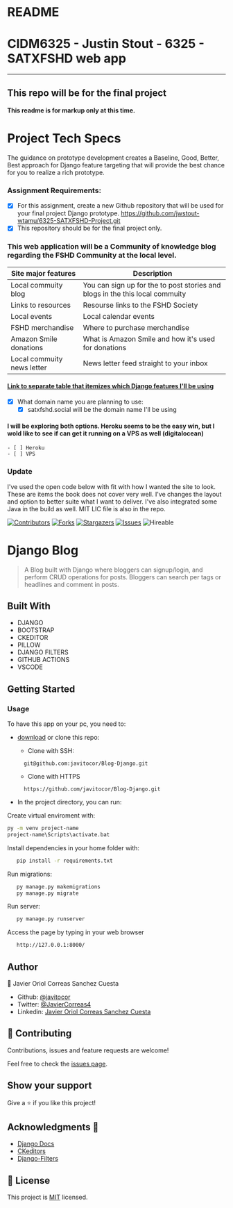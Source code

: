 # README
# CIDM6325 - Justin Stout - 6325 - SATXFSHD web app
---
## This repo will be for the final project
#### This readme is for markup only at this time.
# Project Tech Specs
The guidance on prototype development creates a Baseline, Good, Better, Best approach for Django feature targeting that will provide the best chance for you to realize a rich prototype.

### Assignment Requirements:
- [x] For this assignment, create a new Github repository that will be used for your final project Django prototype.  https://github.com/jwstout-wtamu/6325-SATXFSHD-Project.git
- [x] This repository should be for the final project only. 
### This web application will be a Community of knowledge blog regarding the FSHD Community at the local level.
| Site major features      | Description |
| ----------- | ----------- |
| Local commuity blog      | You can sign up for the to post stories and blogs in the this local commuity       |
| Links to resources   | Resourse links to the FSHD Society        |
| Local events   | Local calendar events        |
| FSHD merchandise   | Where to purchase merchandise        |
| Amazon Smile donations  | What is Amazon Smile and how it's used for donations        |
| Local commuity news letter   | News letter feed straight to your inbox       |

#### [Link to  separate table that itemizes which Django features I'll be using](https://github.com/jwstout-wtamu/6325-SATXFSHD-Project/blob/main/django_feature.md)

- [x] What domain name you are planning to use: 	
	- [x] satxfshd.social will be the domain name I'll be using

#### I will be exploring both options. Heroku seems to be the easy win, but I wold like to see if can get it running on a VPS as well (digitalocean)
	- [ ] Heroku
	- [ ] VPS
### Update
I've used the open code below with fit with how I wanted the site to look. These are items the book does not cover very well.
I've changes the layout and option to better suite what I want to deliver.
I've also integrated some Java in the build as well.
MIT LIC file is also in the repo. 

<!--
This README would normally document whatever steps are necessary to get the
application up and running.

Things you may want to c<!--
*** Thanks for checking out this README Template. If you have a suggestion that would
*** make this better, please fork the repo and create a pull request or simply open
*** an issue with the tag "enhancement".
*** Thanks again! Now go create something AMAZING! :D
-->

<!-- PROJECT SHIELDS -->
<!--
*** I'm using markdown "reference style" links for readability.
*** Reference links are enclosed in brackets [ ] instead of parentheses ( ).
*** See the bottom of this document for the declaration of the reference variables
*** for contributors-url, forks-url, etc. This is an optional, concise syntax you may use.
*** https://www.markdownguide.org/basic-syntax/#reference-style-links
-->
[![Contributors][contributors-shield]][contributors-url] 
[![Forks][forks-shield]][forks-url] 
[![Stargazers][stars-shield]][stars-url] 
[![Issues][issues-shield]][issues-url] 
![Hireable](https://cdn.rawgit.com/hiendv/hireable/master/styles/default/yes.svg) 

# Django Blog

>  A Blog built with Django where bloggers can signup/login, and perform CRUD operations for posts. Bloggers can search per tags or headlines and comment in posts.


## Built With

- DJANGO
- BOOTSTRAP
- CKEDITOR
- PILLOW
- DJANGO FILTERS
- GITHUB ACTIONS
- VSCODE

## Getting Started
### Usage
To have this app on your pc, you need to:
* [download](https://github.com/javitocor/Blog-Django/archive/main.zip) or clone this repo:
  - Clone with SSH:
  ```
    git@github.com:javitocor/Blog-Django.git
  ```
  - Clone with HTTPS
  ```
    https://github.com/javitocor/Blog-Django.git
  ```

* In the project directory, you can run:

Create virtual enviroment with:

``` bash
py -m venv project-name
project-name\Scripts\activate.bat
```
Install dependencies in your home folder with:

``` bash
   pip install -r requirements.txt
```

Run migrations:

``` bash
   py manage.py makemigrations
   py manage.py migrate
```
Run server:

``` bash
   py manage.py runserver
```
Access the page by typing in your web browser

``` bash
   http://127.0.0.1:8000/
```

## Author

👤 Javier Oriol Correas Sanchez Cuesta 
- Github: [@javitocor](https://github.com/javitocor) 
- Twitter: [@JavierCorreas4](https://twitter.com/JavierCorreas4) 
- Linkedin: [Javier Oriol Correas Sanchez Cuesta](https://www.linkedin.com/in/javier-correas-sanchez-cuesta-15289482/) 

## 🤝 Contributing

Contributions, issues and feature requests are welcome!

Feel free to check the [issues page](https://github.com/javitocor/Blog-Django/issues).

## Show your support

Give a ⭐️ if you like this project!

## Acknowledgments 🚀

- [Django Docs](https://docs.djangoproject.com/en/3.2/)
- [CKeditors](https://django-ckeditor.readthedocs.io/)
- [Django-Filters](https://django-filter.readthedocs.io/)
## 📝 License

This project is [MIT](lic.url) licensed.

<!-- MARKDOWN LINKS & IMAGES -->
<!-- https://www.markdownguide.org/basic-syntax/#reference-style-links -->
[contributors-shield]: https://img.shields.io/github/contributors/javitocor/Blog-Django.svg?style=flat-square
[contributors-url]: https://github.com/javitocor/Blog-Django/graphs/contributors
[forks-shield]: https://img.shields.io/github/forks/javitocor/Blog-Django.svg?style=flat-square
[forks-url]: https://github.com/javitocor/Blog-Django/network/members
[stars-shield]: https://img.shields.io/github/stars/javitocor/Blog-Django.svg?style=flat-square
[stars-url]: https://github.com/javitocor/Blog-Django/stargazers
[issues-shield]: https://img.shields.io/github/issues/javitocor/Blog-Django.svg?style=flat-square
[issues-url]: https://github.com/javitocor/Blog-Django/issuesover:
